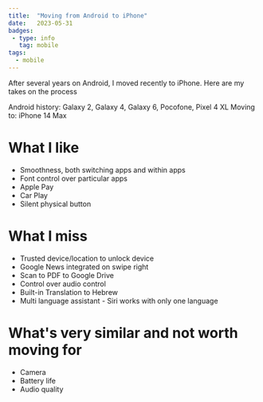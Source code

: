 ```yaml
---
title:  "Moving from Android to iPhone"
date:   2023-05-31 
badges: 
 - type: info
   tag: mobile
tags:
  - mobile  
---
```


After several years on Android, I moved recently to iPhone.
Here are my takes on the process

Android history: Galaxy 2, Galaxy 4, Galaxy 6, Pocofone, Pixel 4 XL
Moving to: iPhone 14 Max

# What I like
* Smoothness, both switching apps and within apps
* Font control over particular apps
* Apple Pay
* Car Play
* Silent physical button

# What I miss
* Trusted device/location to unlock device
* Google News integrated on swipe right 
* Scan to PDF to Google Drive
* Control over audio control
* Built-in Translation to Hebrew
* Multi language assistant - Siri works with only one language

# What's very similar and not worth moving for
* Camera
* Battery life
* Audio quality

